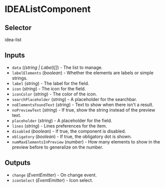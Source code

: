 # IDEAListComponent

## Selector

idea-list

## Inputs

- `data` (*(string | Label)[]*) - The list to manage.
- `labelElements` (*boolean*) - Whether the elements are labels or simple strings.
- `label` (*string*) - The label for the field.
- `icon` (*string*) - The icon for the field.
- `iconColor` (*string*) - The color of the icon.
- `searchPlaceholder` (*string*) - A placeholder for the searchbar.
- `noElementsFoundText` (*string*) - Text to show when there isn't a result.
- `noPreviewText` (*string*) - If true, show the string instead of the preview text.
- `placeholder` (*string*) - A placeholder for the field.
- `lines` (*string*) - Lines preferences for the item.
- `disabled` (*boolean*) - If true, the component is disabled.
- `obligatory` (*boolean*) - If true, the obligatory dot is shown.
- `numMaxElementsInPreview` (*number*) - How many elements to show in the preview before to generalize on the number.

## Outputs

- `change` (*EventEmitter<void>*) - On change event.
- `iconSelect` (*EventEmitter<void>*) - Icon select.
